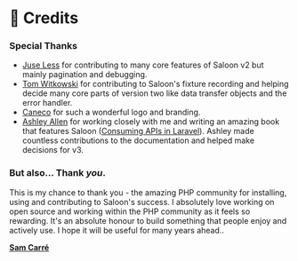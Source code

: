 # 🤗 Credits

### Special Thanks

* [Juse Less](https://github.com/juse-less) for contributing to many core features of Saloon v2 but mainly pagination and debugging.
* [Tom Witkowski](https://github.com/Gummibeer) for contributing to Saloon's fixture recording and helping decide many core parts of version two like data transfer objects and the error handler.
* [Caneco](https://github.com/caneco) for such a wonderful logo and branding.
* [Ashley Allen](https://github.com/ash-jc-allen) for working closely with me and writing an amazing book that features Saloon ([Consuming APIs in Laravel](https://consuming-apis-in-laravel.com/)). Ashley made countless contributions to the documentation and helped make decisions for v3.

### But also... Thank _you_.

This is my chance to thank you - the amazing PHP community for installing, using and contributing to Saloon's success. I absolutely love working on open source and working within the PHP community as it feels so rewarding. It's an absolute honour to build something that people enjoy and actively use. I hope it will be useful for many years ahead..

[**Sam Carré**](https://github.com/sammyjo20)
